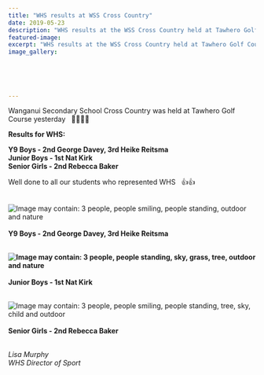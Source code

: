 ```yaml
---
title: "WHS results at WSS Cross Country"
date: 2019-05-23
description: "WHS results at the WSS Cross Country held at Tawhero Golf Course on Thursday 23 May 2019..."
featured-image: 
excerpt: "WHS results at the WSS Cross Country held at Tawhero Golf Course on Thursday 23 May 2019."
image_gallery:
	
	
	
	
	
---
```


<p>Wanganui Secondary School Cross Country was held at Tawhero Golf Course yesterday&nbsp; &nbsp;<span class="_5mfr"><span class="_6qdm">🏃&zwj;♂️</span></span><span class="_5mfr"><span class="_6qdm">🏃&zwj;♀️</span></span></p>
<p><strong>Results for WHS:</strong></p>
<p><strong>Y9 Boys - 2nd George Davey, 3rd Heike Reitsma&nbsp;<span class="text_exposed_show"><br />Junior Boys - 1st Nat Kirk&nbsp;<br />Senior Girls - 2nd Rebecca Baker</span></strong></p>
<div class="text_exposed_show">
<p>Well done to all our students who represented WHS&nbsp; &nbsp;<span class="_5mfr"><span class="_6qdm">👍</span></span><span class="_5mfr"><span class="_6qdm">👍</span></span><br /><br /></p>
</div>
<p><img src="https://scontent-syd2-1.xx.fbcdn.net/v/t1.0-9/60829734_1258643834284720_7809568678181076992_n.jpg?_nc_cat=102&amp;_nc_eui2=AeHq6tXU8VNcCpjhBhfe7U4qTijU9icS-14Tao7fcmfBDbfN90cCmud5VzTObSchDeU_laSUxx_vOAUNQclzhrKo3ILlsBzjdPeSHGIOdW9FqQ&amp;_nc_ht=scontent-syd2-1.xx&amp;oh=2f4f7ff19776925bb5b385b610d7436d&amp;oe=5D9A4579" alt="Image may contain: 3 people, people smiling, people standing, outdoor and nature" /><br /><br /><strong>Y9 Boys - 2nd George Davey, 3rd Heike Reitsma&nbsp;<br /><br /></strong></p>
<p><strong><img src="https://scontent-syd2-1.xx.fbcdn.net/v/t1.0-9/60786124_1258643857618051_7683201325764444160_n.jpg?_nc_cat=100&amp;_nc_eui2=AeFc6iakbVfKjC-xsEl0aJRU9j9rLUPyjye2_dv2gV8lJbmIfbGHb-rBPwrQFXpesFBQdzNgvfj-eUlrHNlQk9HC1iD0x1mbMNTkfWESMVkAOQ&amp;_nc_ht=scontent-syd2-1.xx&amp;oh=88b8365b029a4faf86642fa4e947159c&amp;oe=5D9398FB" alt="Image may contain: 3 people, people standing, sky, grass, tree, outdoor and nature" /></strong><br /><strong><br />Junior Boys - 1st Nat Kirk&nbsp;<br /><br /></strong></p>
<p><img src="https://scontent-syd2-1.xx.fbcdn.net/v/t1.0-9/60693787_1258643780951392_1298152366272413696_n.jpg?_nc_cat=102&amp;_nc_eui2=AeEcn4Zkvz8vOlujV8HAmHKogGWUio6zuE6eMopdRnmuDA_kQA7C4HOtToT4j66ZFa3rMI-kzVDQ8umjyh1DMVRgqn4DKWd00JGSajIXK4ssqg&amp;_nc_ht=scontent-syd2-1.xx&amp;oh=a7f92b5056a3dc9ec9c56aa0777769b6&amp;oe=5D51A7F1" alt="Image may contain: 3 people, people smiling, people standing, tree, sky, child and outdoor" /><br /><br /><strong>Senior Girls - 2nd Rebecca Baker</strong></p>
<p><em><br />Lisa Murphy</em><br /><em>WHS Director of Sport</em></p>

